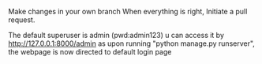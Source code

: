 Make changes in your own branch
When everything is right, Initiate a pull request.

The default superuser is admin (pwd:admin123)
u can access it by http://127.0.0.1:8000/admin as 
upon running "python manage.py runserver", the webpage is now directed to default login page 
